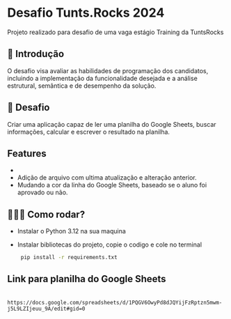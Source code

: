 # Desafio Tunts.Rocks 2024

Projeto realizado para desafio de uma vaga estágio Training da TuntsRocks

## 📑 Introdução

O desafio visa avaliar as habilidades de programação dos candidatos, incluindo a implementação da funcionalidade desejada e a análise estrutural, semântica e de desempenho da solução.

## 🚀 Desafio

Criar uma aplicação capaz de ler uma planilha do Google Sheets, buscar informações, calcular e escrever o resultado na planilha.

## Features

- 
- Adição de arquivo com ultima atualização e alteração anterior.
- Mudando a cor da linha do Google Sheets, baseado se o aluno foi aprovado ou não.

## 👨🏻‍💻 Como rodar?

- Instalar o Python 3.12 na sua maquina
- Instalar bibliotecas do projeto, copie o codigo e cole no terminal
 
  ```bash
   pip install -r requirements.txt
  ```

## Link para planilha do Google Sheets
<br/>```https://docs.google.com/spreadsheets/d/1PQGV6OwyPd8dJQYijFzRptzn5mwm-j5L9LZIjeuu_9A/edit#gid=0```